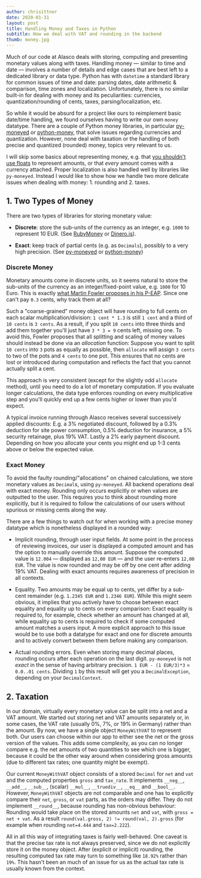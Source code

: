 ```yaml
---
author: chrisittner
date: 2020-01-31
layout: post
title: Handling Money and Taxes in Python
subtitle: How we deal with VAT and rounding in the backend
thumb: money.jpg
---
```


Much of our code at Alasco deals with storing, computing and presenting monetary values along with taxes. Handling money — similar to time and date — involves a number of details and edge cases that are best left to a dedicated library or data type. 
Python has with `datetime` a standard library for common issues of time and date: parsing dates, date arithmetic & comparison, time zones and localization. 
Unfortunately, there is no similar built-in for dealing with money and its peculiarities: currencies, quantization/rounding of cents, taxes, parsing/localization, etc.

So while it would be absurd for a project like ours to reimplement basic date/time handling, we found ourselves having to write our own `money` datatype. There are a couple of Python money libraries, in particular [py-moneyed](https://github.com/limist/py-moneyed) or [python-money](https://github.com/carlospalol/money), that solve issues regarding currencies and quantization. However, none deal with taxation or the handling of both precise and quantized (rounded) money, topics very relevant to us.

I will skip some basics about representing money, e.g. that [you shouldn't use floats](https://stackoverflow.com/questions/3730019/why-not-use-double-or-float-to-represent-currency/3730040#3730040) to represent amounts, or that *every* amount comes with a currency attached. Proper localization is also handled well by libraries like `py-moneyed`. Instead I would like to show how we handle two more delicate issues when dealing with money: 1. rounding and 2. taxes.

## 1. Two Types of Money

There are two types of libraries for storing monetary value: 

 - **Discrete**: store the sub-units of the currency as an integer, e.g. `1000` to represent 10 EUR. (See [RubyMoney](https://github.com/RubyMoney/money) or [Dinero.js](https://github.com/sarahdayan/dinero.js)). 

 - **Exact**: keep track of partial cents (e.g. as `Decimals`), possibly to a very high precision. (See [py-moneyed](https://github.com/limist/py-moneyed) or [python-money](https://github.com/carlospalol/money))

### Discrete Money

Monetary amounts come in discrete units, so it seems natural to store the sub-units of the currency as an integer/fixed-point value, e.g. `1000` for 10 Euro. This is exactly [what Martin Fowler proposes in his P-EAP](https://www.martinfowler.com/eaaCatalog/money.html).
Since one can't pay `0.3` cents, why track them at all? 

Such a "coarse-grained" money object will have rounding to full cents on each scalar multiplication/division: `1 cent * 1.3` is still `1 cent` and a third of `10 cents` is `3 cents`. As a result, if you split `10 cents` into three thirds and add them together you'll just have `3 * 3 = 9` cents left, missing one. To avoid this, Fowler proposes that all splitting and scaling of money values should instead be done via an *allocation* function: Suppose you want to split `10 cents` into `3` pots as equally as possible, then `allocate` will assign `3 cents` to two of the pots and `4 cents` to one pot. This ensures that no cents are lost or introduced during computation and reflects the fact that you cannot actually split a cent.

This approach is very consistent (except for the slightly odd `allocate` method), until you need to do a lot of monetary computation. If you evaluate longer calculations, the data type enforces rounding on every multiplicative step and you'll quickly end up a few cents higher or lower than you'd expect.

A typical invoice running through Alasco receives several successively applied discounts: E.g. a 3% negotiated discount, followed by a 0.3% deduction for site power consumption, 0.5% deduction for insurance, a 5% security retainage, plus 19% VAT. Lastly a 2% early payment discount. Depending on how you allocate your cents you might end up 1-3 cents above or below the expected value.

### Exact Money

To avoid the faulty rounding/"allocations" on chained calculations, we store monetary values as `Decimal`s, using `py-moneyed`.
All backend operations deal with exact money. Rounding only occurs explicitly or when values are outputted to the user. This requires you to think about rounding more explicitly, but it is required to follow the calculations of our users without spurious or missing cents along the way.

There are a few things to watch out for when working with a precise money datatype which is nonetheless displayed in a rounded way:

 - Implicit rounding, through user input fields. At some point in the process of reviewing invoices, our user is displayed a computed amount and has the option to manually override this amount. Suppose the computed value is `12.004` — displayed as `12,00 EUR` — and the user re-enters `12,00 EUR`. The value is now rounded and may be off by one cent after adding 19% VAT. Dealing with exact amounts requires awareness of precision in all contexts.
 
 - Equality. Two amounts may be equal up to cents, yet differ by a sub-cent remainder (e.g. `1.2345 EUR` and `1.2346 EUR`). While this might seem obvious, it implies that you actively have to choose between exact equality and equality up to cents on every comparison: Exact equality is required to, for example, check whether an amount has changed at all, while equality up to cents is required to check if some computed amount matches a users input. 
 A more explicit approach to this issue would be to use both a datatype for exact and one for discrete amounts and to actively convert between them before making any comparison.
 
 - Actual rounding errors. Even when storing many decimal places, rounding occurs after each operation on the last digit. `py-moneyed` is not *exact* in the sense of having arbitrary precision. `1 EUR - (1 EUR/3)*3` = `0.0..01 cents`. Dividing `1` by this result will get you a `DecimalException`, depending on your `DecimalContext`.
 
## 2. Taxation

In our domain, virtually every monetary value can be split into a net and a VAT amount. We started out storing net and VAT amounts separately or, in some cases, the VAT rate (usually 0%, 7%, or 19% in Germany) rather than the amount. By now, we have a single object `MoneyWithVAT` to represent both. Our users can choose within our app to either see the net or the gross version of the values. This adds some complexity, as you can no longer compare e.g. the net amounts of two quantities to see which one is bigger, because it could be the other way around when considering gross amounts (due to different tax rates; one quantity might be exempt).

Our current `MoneyWithVAT` object consists of a stored `Decimal` for `net` and `vat` and the computed properties `gross` and `tax_rate`. It implements `__neg__`, `__add__`, `__sub__`, (scalar) `__mul__`, `__truediv__`, `__eq__` and `__bool__`. However, `MoneyWithVAT` objects are not comparable and one has to explicitly compare their `net`, `gross`, or `vat` parts, as the orders may differ. They do not implement `__round__`, because rounding has non-obvious behaviour: Rounding would take place on the stored amounts `net` and `vat`, with `gross = net + vat`. As a result `round(val.gross, 2) != round(val, 2).gross` (for example when rounding `net=4.444` and `tax=2.222`).

All in all this way of integrating taxes is fairly well-behaved. One caveat is that the precise tax rate is not always preserved, since we do not explicitly store it on the money object. After (explicit or implicit) rounding, the resulting computed tax rate may turn to something like `18.92%` rather than `19%`. This hasn't been an much of an issue for us as the actual tax rate is usually known from the context.
